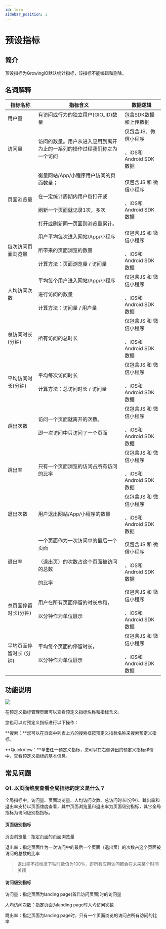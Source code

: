 ```yaml
---
id: term
sidebar_position: 1
---
```


# 预设指标

## 简介[](#jian-jie)

预设指标为GrowingIO默认统计指标，该指标不能编辑和删除。


## 名词解释[](#ming-ci-jie-shi)

| 指标名称 | 指标含义 | 数据逻辑 |
| --- | --- | --- |
| 用户量 | 有访问或行为的独立用户(GIO_ID)数量 | 包含SDK数据和上传数据 |
| 访问量 | 访问的数量。用户从进入应用到离开为止的一系列的操作过程我们称之为一个访问 | 仅包含JS、微信小程序<br></br>、iOS和Android SDK数据 |
| 页面浏览量 | 衡量网站/App/小程序用户访问的页面数量；<br></br>在一定统计周期内用户每打开或<br></br>刷新一个页面就记录1次，多次<br></br>打开或刷新同一页面则浏览量累计。 | 仅包含JS 和 微信小程序<br></br>、iOS和Android SDK数据 |
| 每次访问页面浏览量 | 用户平均每次进入网站/App/小程序<br></br>所带来的页面浏览的数量<br></br>计算方法：页面浏览量 / 访问量 | 仅包含JS 和 微信小程序<br></br>、iOS和Android SDK数据 |
| 人均访问次数 | 平均每个用户进入网站/App/小程序<br></br>进行访问的数量<br></br>计算方法：访问量 / 用户量 | 仅包含JS 和 微信小程序<br></br>、iOS和Android SDK数据 |
| 总访问时长(分钟) | 所有访问的总时长 | 仅包含JS 和 微信小程序<br></br>、iOS和Android SDK数据 |
| 平均访问时长(分钟) | 平均每次访问时⻓<br></br>计算方法：总访问时长 / 访问量 | 仅包含JS 和 微信小程序<br></br>、iOS和Android SDK数据 |
| 跳出次数 | 访问⼀个⻚⾯就离开的次数。<br></br>即⼀次访问中只访问了⼀个⻚⾯ | 仅包含JS 和 微信小程序<br></br>、iOS和Android SDK数据 |
| 跳出率 | 只有一个页面浏览的访问占所有访问的比率 | 仅包含JS 和 微信小程序<br></br>、iOS和Android SDK数据 |
| 退出次数 | 用户退出网站/App/小程序的数量 | 仅包含JS 和 微信小程序<br></br>、iOS和Android SDK数据 |
| 退出率 | 一个页面作为一次访问中的最后一个页面<br></br>（退出页）的次数占这个页面被访问的总数<br></br>的比率 | 仅包含JS 和 微信小程序<br></br>、iOS和Android SDK数据 |
| 总页面停留时长(分钟) | 用户在所有页面停留的时长总和，<br></br>以分钟作为单位展示 | 仅包含JS 和 微信小程序<br></br>、iOS和Android SDK数据 |
| 平均页面停留时长 (分钟) | 平均每个页面的停留时⻓，<br></br>以分钟作为单位展示 | 仅包含JS 和 微信小程序<br></br>、iOS和Android SDK数据 |


## 功能说明[](#gong-neng-shuo-ming)

![](https://gblobscdn.gitbook.com/assets%2F-M2qbZInaXgdm8kkNosp%2Fsync%2Fd08755a073d59bbc64798a93c6115b8867eed487.png?alt=media)

在预定义指标管理页面可以查看预定义指标名称和指标含义。

您也可以对预定义指标进行以下操作：

**搜索：**您可以在页面中列表上方的搜索框按预定义指标名称来搜索预定义指标。

**QuickView：**单击任一预定义指标，您可以在右侧弹出的预定义指标详情中，查看预定义指标的基本信息。


## 常见问题[](#chang-jian-wen-ti)

### Q1. 以页面维度查看全局指标的定义是什么？

全局指标中，访问量、页面浏览量、人均访问次数、总访问时长(分钟)、跳出率和退出率支持以页面维度查看，其中页面浏览量和退出率为页面级别指标，其它全局指标为访问级别指指标。

#### 页面级别指标[](#ye-mian-ji-bie-zhi-biao)

页面浏览量：指定页面的页面浏览量

退出率：指定页面作为一次访问中的最后一个页面（退出页）的次数占这个页面被访问的总数的比率

> 退出率不按维度下钻时数值为100%，即所有应用访问都会在未来某个时间关闭

#### 访问级别指标[](#fang-wen-ji-bie-zhi-biao)

访问量：指定页面为landing page(首启访问页面)时的访问量

人均访问次数：指定页面为landing page时人均访问次数

跳出率：指定页面为landing page时，只有一个页面浏览的访问占所有访问的比率
